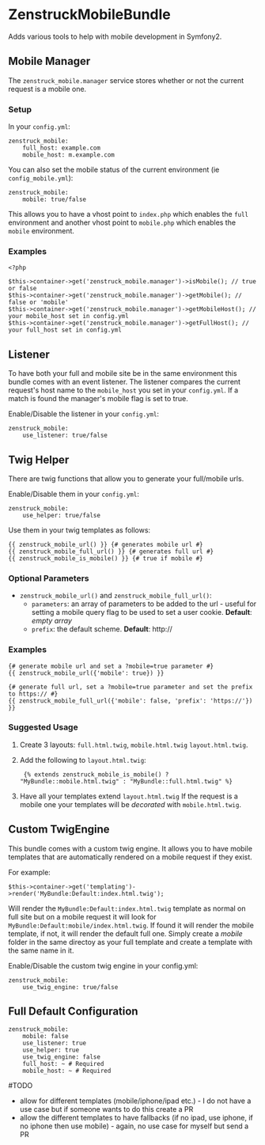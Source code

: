 # ZenstruckMobileBundle

Adds various tools to help with mobile development in Symfony2.

## Mobile Manager

The ``zenstruck_mobile.manager`` service stores whether or not the current request
is a mobile one.

### Setup

In your ``config.yml``:

    zenstruck_mobile:
        full_host: example.com
        mobile_host: m.example.com

You can also set the mobile status of the current environment (ie ``config_mobile.yml``):

    zenstruck_mobile:
        mobile: true/false

This allows you to have a vhost point to ``index.php`` which enables the ``full``
environment and another vhost point to ``mobile.php`` which enables the ``mobile``
environment.

### Examples

    <?php

    $this->container->get('zenstruck_mobile.manager')->isMobile(); // true or false
    $this->container->get('zenstruck_mobile.manager')->getMobile(); // false or 'mobile'
    $this->container->get('zenstruck_mobile.manager')->getMobileHost(); // your mobile_host set in config.yml
    $this->container->get('zenstruck_mobile.manager')->getFullHost(); // your full_host set in config.yml

## Listener

To have both your full and mobile site be in the same environment this bundle comes
with an event listener.  The listener compares the current request's host name to the
``mobile_host`` you set in your ``config.yml``.  If a match is found the manager's
mobile flag is set to true.

Enable/Disable the listener in your ``config.yml``:

    zenstruck_mobile:
        use_listener: true/false

## Twig Helper

There are twig functions that allow you to generate your full/mobile urls.

Enable/Disable them in your ``config.yml``:

    zenstruck_mobile:
        use_helper: true/false

Use them in your twig templates as follows:

    {{ zenstruck_mobile_url() }} {# generates mobile url #}
    {{ zenstruck_mobile_full_url() }} {# generates full url #}
    {{ zenstruck_mobile_is_mobile() }} {# true if mobile #}

### Optional Parameters

* ``zenstruck_mobile_url()`` and ``zenstruck_mobile_full_url()``:
  * ``parameters``: an array of parameters to be added to the url - useful for
    setting a mobile query flag to be used to set a user cookie. **Default**:
    *empty array*
  * ``prefix``: the default scheme. **Default**: http://

### Examples

    {# generate mobile url and set a ?mobile=true parameter #}
    {{ zenstruck_mobile_url({'mobile': true}) }}

    {# generate full url, set a ?mobile=true parameter and set the prefix to https:// #}
    {{ zenstruck_mobile_full_url({'mobile': false, 'prefix': 'https://'}) }}

### Suggested Usage

1. Create 3 layouts: ``full.html.twig``, ``mobile.html.twig`` ``layout.html.twig``.
2. Add the following to ``layout.html.twig``:

        {% extends zenstruck_mobile_is_mobile() ? "MyBundle::mobile.html.twig" : "MyBundle::full.html.twig" %}

3. Have all your templates extend ``layout.html.twig``  If the request is a mobile
   one your templates will be *decorated* with ``mobile.html.twig``.

## Custom TwigEngine

This bundle comes with a custom twig engine.  It allows you to have mobile templates
that are automatically rendered on a mobile request if they exist.

For example:

    $this->container->get('templating')->render('MyBundle:Default:index.html.twig');

Will render the ``MyBundle:Default:index.html.twig`` template as normal on full
site but on a mobile request it will look for ``MyBundle:Default:mobile/index.html.twig``.
If found it will render the mobile template, if not, it will render the default full one.
Simply create a *mobile* folder in the same directoy as your full template and create a
template with the same name in it.

Enable/Disable the custom twig engine in your config.yml:

    zenstruck_mobile:
        use_twig_engine: true/false

## Full Default Configuration

    zenstruck_mobile:
        mobile: false
        use_listener: true
        use_helper: true
        use_twig_engine: false
        full_host: ~ # Required
        mobile_host: ~ # Required

#TODO

* allow for different templates (mobile/iphone/ipad etc.) - I do not have a use case
  but if someone wants to do this create a PR
* allow the different templates to have fallbacks (if no ipad, use iphone, if
  no iphone then use mobile) - again, no use case for myself but send a PR